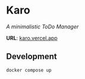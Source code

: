 # Karo

*A minimalistic ToDo Manager*

**URL**: [karo.vercel.app](https://karo.vercel.app)

## Development

```bash
docker compose up
```
